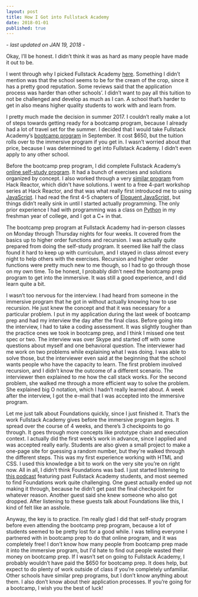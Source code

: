 ```yaml
---
layout: post
title: How I Got into Fullstack Academy
date: 2018-01-01
published: true
---
```

*- last updated on JAN 19, 2018 -*

Okay, I’ll be honest. I didn’t think it was as hard as many people have made it out to be.

I went through why I picked Fullstack Academy [here](http://marcopchen.com/2017/12/29/changing-careers-and-coding-bootcamps.html). Something I didn’t mention was that the school seems to be for the cream of the crop, since it has a pretty good reputation. Some reviews said that the application process was harder than other schools’. I didn’t want to pay all this tuition to not be challenged and develop as much as I can. A school that’s harder to get in also means higher quality students to work with and learn from.

I pretty much made the decision in summer 2017.  I couldn’t really make a lot of steps towards getting ready for a bootcamp program, because I already had a lot of travel set for the summer. I decided that I would take Fullstack Academy’s [bootcamp program](https://www.fullstackacademy.com/bootcamp-prep) in September. It cost $650, but the tuition rolls over to the immersive program if you get in. I wasn’t worried about that price, because I was determined to get into Fullstack Academy. I didn’t even apply to any other school.

Before the bootcamp prep program, I did complete Fullstack Academy’s [online self-study program](http://prep.fullstackacademy.com/). It had a bunch of exercises and solutions organized by concept. I also worked through a very [similar program](http://prep.hackreactor.com/) from Hack Reactor, which didn't have solutions. I went to a free 4-part workshop series at Hack Reactor, and that was what really first introduced me to using [JavaScript](https://en.wikipedia.org/wiki/JavaScript). I had read the first 4-5 chapters of <a target="_blank" href="https://www.amazon.com/gp/product/1593275846/ref=as_li_tl?ie=UTF8&camp=1789&creative=9325&creativeASIN=1593275846&linkCode=as2&tag=marcopchen-20&linkId=834d180a831d873bad5af0cab8fa356f">Eloquent JavaScript</a><img src="//ir-na.amazon-adsystem.com/e/ir?t=marcopchen-20&l=am2&o=1&a=1593275846" width="1" height="1" border="0" alt="" style="border:none !important; margin:0px !important;" />, but things didn’t really sink in until I started actually programming. The only prior experience I had with programming was a class on [Python](https://en.wikipedia.org/wiki/Python_(programming_language)) in my freshman year of college, and I got a C+ in that.

The bootcamp prep program at Fullstack Academy had in-person classes on Monday through Thursday nights for four weeks. It covered from the basics up to higher order functions and recursion. I was actually quite prepared from doing the self-study program. It seemed like half the class found it hard to keep up with curriculum, and I stayed in class almost every night to help others with the exercises. Recursion and higher order functions were pretty much new to me though, so I had to go through those on my own time. To be honest, I probably didn’t need the bootcamp prep program to get into the immersive. It was still a good experience, and I did learn quite a bit.

I wasn’t too nervous for the interview. I had heard from someone in the immersive program that he got in without actually knowing how to use recursion. He just knew the concept and that it was necessary for a particular problem. I put in my application during the last week of bootcamp prep and had my interview the day after the final class. Before going into the interview, I had to take a coding assessment. It was slightly tougher than the practice ones we took in bootcamp prep, and I think I missed one test spec or two. The interview was over Skype and started off with some questions about myself and one behavioral question. The interviewer had me work on two problems while explaining what I was doing. I was able to solve those, but the interviewer even said at the beginning that the school wants people who have the capacity to learn. The first problem involved recursion, and I didn’t know the outcome of a different scenario. The interviewer then explained to me how the call stack works. For the second problem, she walked me through a more efficient way to solve the problem. She explained big O notation, which I hadn’t really learned about. A week after the interview, I got the e-mail that I was accepted into the immersive program.

Let me just talk about Foundations quickly, since I just finished it. That’s the work Fullstack Academy gives before the immersive program begins. It spread over the course of 4 weeks, and there’s 3 checkpoints to go through. It goes through more concepts like prototype chain and execution context. I actually did the first week’s work in advance, since I applied and was accepted really early. Students are also given a small project to make a one-page site for guessing a random number, but they're walked through the different steps. This was my first experience working with HTML and CSS. I used this knowledge a bit to work on the very site you’re on right now. All in all, I didn’t think Foundations was bad. I just started listening to [this podcast](https://www.impostor-syndrome.org/) featuring past Fullstack Academy students, and most seemed to find Foundations work quite challenging. One guest actually ended up not making it through, because he didn’t get past the final checkpoint for whatever reason. Another guest said she knew someone who also got dropped. After listening to these guests talk about Foundations like this, I kind of felt like an asshole.

Anyway, the key is to practice. I’m really glad I did that self-study program before even attending the bootcamp prep program, because a lot of students seemed to be pretty lost for a good while. I was telling everyone I partnered with in bootcamp prep to do that online program, and it was completely free! I don’t know how many people from bootcamp prep made it into the immersive program, but I'd hate to find out people wasted their money on bootcamp prep. If I wasn’t set on going to Fullstack Academy, I probably wouldn’t have paid the $650 for bootcamp prep. It does help, but expect to do plenty of work outside of class if you’re completely unfamiliar. Other schools have similar prep programs, but I don’t know anything about them. I also don’t know about their application processes. If you’re going for a bootcamp, I wish you the best of luck!
